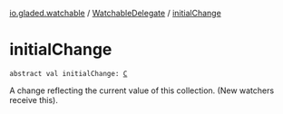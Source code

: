 [io.gladed.watchable](../index.md) / [WatchableDelegate](index.md) / [initialChange](./initial-change.md)

# initialChange

`abstract val initialChange: `[`C`](index.md#C)

A change reflecting the current value of this collection. (New watchers receive this).


